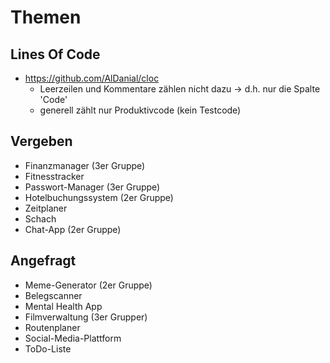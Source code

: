 # Themen

## Lines Of Code

* https://github.com/AlDanial/cloc
  * Leerzeilen und Kommentare zählen nicht dazu -> d.h. nur die Spalte 'Code'
  * generell zählt nur Produktivcode (kein Testcode)

## Vergeben

* Finanzmanager (3er Gruppe)
* Fitnesstracker
* Passwort-Manager (3er Gruppe)
* Hotelbuchungssystem (2er Gruppe)
* Zeitplaner
* Schach
* Chat-App (2er Gruppe)

## Angefragt

* Meme-Generator (2er Gruppe)
* Belegscanner
* Mental Health App
* Filmverwaltung (3er Grupper)
* Routenplaner
* Social-Media-Plattform
* ToDo-Liste
